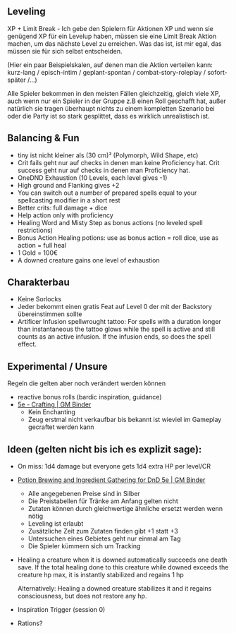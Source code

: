 
## Leveling

XP + Limit Break - Ich gebe den Spielern für Aktionen XP und wenn sie genügend XP für ein Levelup haben, müssen sie eine Limit Break Aktion machen, um das nächste Level zu erreichen. Was das ist, ist mir egal, das müssen sie für sich selbst entscheiden.

(Hier ein paar Beispielskalen, auf denen man die Aktion verteilen kann: kurz-lang / episch-intim / geplant-spontan / combat-story-roleplay / sofort-später /…)

Alle Spieler bekommen in den meisten Fällen gleichzeitig, gleich viele XP, auch wenn nur ein Spieler in der Gruppe z.B einen Roll geschafft hat, außer natürlich sie tragen überhaupt nichts zu einem kompletten Szenario bei oder die Party ist so stark gesplittet, dass es wirklich unrealistisch ist.

  

## Balancing & Fun

- tiny ist nicht kleiner als (30 cm)³ (Polymorph, Wild Shape, etc)
- Crit fails geht nur auf checks in denen man keine Proficiency hat. Crit success geht nur auf checks in denen man Proficiency hat.
- OneDND Exhaustion (10 Levels, each level gives -1)
- High ground and Flanking gives +2
- You can switch out a number of prepared spells equal to your spellcasting modifier in a short rest
- Better crits: full damage + dice 
- Help action only with proficiency 
- Healing Word and Misty Step as bonus actions (no leveled spell restrictions)
- Bonus Action Healing potions: use as bonus action = roll dice, use as action = full heal
- 1 Gold = 100€
- A downed creature gains one level of exhaustion

## Charakterbau

- Keine Sorlocks
- Jeder bekommt einen gratis Feat auf Level 0 der mit der Backstory übereinstimmen sollte
- Artificer Infusion spellwrought tattoo: For spells with a duration longer than instantaneous the tattoo glows while the spell is active and still counts as an active infusion. If the infusion ends, so does the spell effect.

  

## Experimental / Unsure
Regeln die gelten aber noch verändert werden können

- reactive bonus rolls (bardic inspiration, guidance)
- [5e - Crafting | GM Binder](https://www.gmbinder.com/share/-LmaScNJZakjqNPScSO4)
	- Kein Enchanting
	- Zeug erstmal nicht verkaufbar bis bekannt ist wieviel im Gameplay gecraftet werden kann

  
  

## Ideen (gelten nicht bis ich es explizit sage):

- On miss: 1d4 damage but everyone gets 1d4 extra HP per level/CR

- [Potion Brewing and Ingredient Gathering for DnD 5e | GM Binder](https://www.gmbinder.com/share/-MNG6P6I8-1tJM3aroaV)

	- Alle angegebenen Preise sind in Silber
	- Die Preistabellen für Tränke am Anfang gelten nicht
	- Zutaten können durch gleichwertige ähnliche ersetzt werden wenn nötig
	- Leveling ist erlaubt
	- Zusätzliche Zeit zum Zutaten finden gibt +1 statt +3
	- Untersuchen eines Gebietes geht nur einmal am Tag
	- Die Spieler kümmern sich um Tracking

- Healing a creature when it is downed automatically succeeds one death save. If the total healing done to this creature while downed exceeds the creature hp max, it is instantly stabilized and regains 1 hp

	Alternatively: Healing a downed creature stabilizes it and it regains consciousness, but does not restore any hp.

- Inspiration Trigger (session 0)
- Rations?